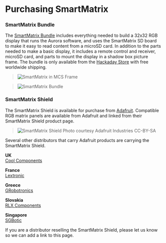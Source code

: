 # Purchasing SmartMatrix

### SmartMatrix Bundle

The [SmartMatrix Bundle](http://store.hackaday.com/products/smartmatrix-bundle) includes everything needed to build a 32x32 RGB display that runs the Aurora software, and uses the SmartMatrix SD board to make it easy to read content from a microSD card.  In addition to the parts needed to make a basic display, it includes a remote control and receiver, microSD card, and parts to mount the display in a shadow box picture frame.
The bundle is only available from the [Hackaday Store](http://store.hackaday.com/products/smartmatrix-bundle) with free worldwide shipping.

> ![SmartMatrix in MCS Frame](photos/Shop/MCSFrameFront.jpg)

> ![SmartMatrix Bundle](photos/Shop/SmartMatrixBundle.jpg)

### SmartMatrix Shield

The SmartMatrix Shield is available for purchase from [Adafruit](https://www.adafruit.com/products/1902).  Compatible RGB matrix panels are available from Adafruit and linked from their SmartMatrix Shield product page.  
  
> ![SmartMatrix Shield](photos/Shop/AdafruitSmartMatrixKit.jpg)
> Photo courtesy Adafruit Industries CC-BY-SA
  
Several other distributors that carry Adafruit products are carrying the SmartMatrix Shield.  
  
**UK**  
[Cool Components](https://www.coolcomponents.co.uk/smartmatrix-shield-for-teensy-3-1.html)

**France**  
[Lextronic](http://www.lextronic.fr/P30184-module-smartmatrix-shield.html)
  
**Greece**  
[GRobotronics](http://grobotronics.com/smartmatrix-shield-for-teensy-3.1.html)

**Slovakia**  
[RLX Components](http://www.rlx.sk/sk/arm-freescale/2919-smartmatrix-shield-for-teensy-31-adafruit-1902.html)

**Singapore**  
[SGBotic](http://www.sgbotic.com/index.php?dispatch=products.view&product_id=1776)

If you are a distributor reselling the SmartMatrix Shield, please let us know so we can add a link to this page.  



